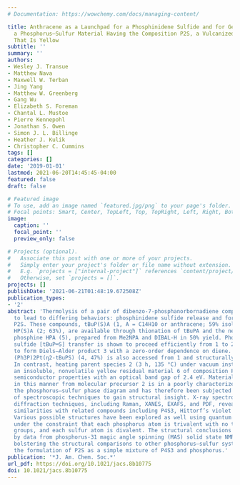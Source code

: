 ```yaml
---
# Documentation: https://wowchemy.com/docs/managing-content/

title: Anthracene as a Launchpad for a Phosphinidene Sulfide and for Generation of
  a Phosphorus–Sulfur Material Having the Composition P2S, a Vulcanized Red Phosphorus
  That Is Yellow
subtitle: ''
summary: ''
authors:
- Wesley J. Transue
- Matthew Nava
- Maxwell W. Terban
- Jing Yang
- Matthew W. Greenberg
- Gang Wu
- Elizabeth S. Foreman
- Chantal L. Mustoe
- Pierre Kennepohl
- Jonathan S. Owen
- Simon J. L. Billinge
- Heather J. Kulik
- Christopher C. Cummins
tags: []
categories: []
date: '2019-01-01'
lastmod: 2021-06-20T14:45:45-04:00
featured: false
draft: false

# Featured image
# To use, add an image named `featured.jpg/png` to your page's folder.
# Focal points: Smart, Center, TopLeft, Top, TopRight, Left, Right, BottomLeft, Bottom, BottomRight.
image:
  caption: ''
  focal_point: ''
  preview_only: false

# Projects (optional).
#   Associate this post with one or more of your projects.
#   Simply enter your project's folder or file name without extension.
#   E.g. `projects = ["internal-project"]` references `content/project/deep-learning/index.md`.
#   Otherwise, set `projects = []`.
projects: []
publishDate: '2021-06-21T01:48:19.672508Z'
publication_types:
- '2'
abstract: 'Thermolysis of a pair of dibenzo-7-phosphanorbornadiene compounds is shown
  to lead to differing behaviors: phosphinidene sulfide release and formation of amorphous
  P2S. These compounds, tBuP(S)A (1, A = C14H10 or anthracene; 59% isol. yield) and
  HP(S)A (2; 63%), are available through thionation of tBuPA and the new secondary
  phosphine HPA (5), prepared from Me2NPA and DIBAL-H in 50% yield. Phosphinidene
  sulfide [tBuP═S] transfer is shown to proceed efficiently from 1 to 2,3-dimethyl-1,3-butadiene
  to form Diels–Alder product 3 with a zero-order dependence on diene. Platinum complex
  (Ph3P)2Pt(η2-tBuPS) (4, 47%) is also accessed from 1 and structurally characterized.
  In contrast, heating parent species 2 (3 h, 135 °C) under vacuum instead produces
  an insoluble, nonvolatile yellow residual material 6 of composition P2S that displays
  semiconductor properties with an optical band gap of 2.4 eV. Material 6 obtained
  in this manner from molecular precursor 2 is in a poorly characterized portion of
  the phosphorus–sulfur phase diagram and has therefore been subjected to a range
  of spectroscopic techniques to gain structural insight. X-ray spectroscopic and
  diffraction techniques, including Raman, XANES, EXAFS, and PDF, reveal 6 to have
  similarities with related compounds including P4S3, Hittorf’s violet phosphorus.
  Various possible structures have been explored as well using quantum chemical calculations
  under the constraint that each phosphorus atom is trivalent with no terminal sulfide
  groups, and each sulfur atom is divalent. The structural conclusions are supported
  by data from phosphorus-31 magic angle spinning (MAS) solid state NMR spectroscopy,
  bolstering the structural comparisons to other phosphorus–sulfur systems while excluding
  the formulation of P2S as a simple mixture of P4S3 and phosphorus.'
publication: '*J. Am. Chem. Soc.*'
url_pdf: https://doi.org/10.1021/jacs.8b10775
doi: 10.1021/jacs.8b10775
---
```


